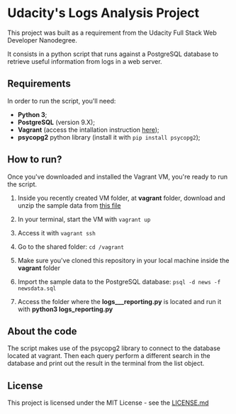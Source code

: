 # Udacity's Logs Analysis Project

This project was built as a requirement from the Udacity Full Stack Web
Developer Nanodegree.

It consists in a python script that runs against a PostgreSQL database to
retrieve useful information from logs in a web server.

## Requirements

In order to run the script, you'll need:

* **Python 3**;
* **PostgreSQL** (version 9.X);
* **Vagrant** (access the intallation instruction [here](https://classroom.udacity.com/nanodegrees/nd004/parts/8d3e23e1-9ab6-47eb-b4f3-d5dc7ef27bf0/modules/bc51d967-cb21-46f4-90ea-caf73439dc59/lessons/5475ecd6-cfdb-4418-85a2-f2583074c08d/concepts/14c72fe3-e3fe-4959-9c4b-467cf5b7c3a0));
* **psycopg2** python library (install it with `pip install psycopg2`);

## How to run?

Once you've downloaded and installed the Vagrant VM, you're ready to run the script.

1. Inside you recently created VM folder, at **vagrant** folder, download and unzip the sample data from [this file](https://d17h27t6h515a5.cloudfront.net/topher/2016/August/57b5f748_newsdata/newsdata.zip)

2. In your terminal, start the VM with `vagrant up`

3. Access it with `vagrant ssh`

4. Go to the shared folder: `cd /vagrant`

5. Make sure you've cloned this repository in your local machine inside the **vagrant** folder

6. Import the sample data to the PostgreSQL database: `psql -d news -f newsdata.sql`

7. Access the folder where the **logs___reporting.py** is located and run it with **python3 logs_reporting.py**

## About the code

The script makes use of the psycopg2 library to connect to the database located at vagrant. Then each query perform a different search in the database and print out the result in the terminal from the list object.

## License

This project is licensed under the MIT License - see the [LICENSE.md](https://github.com/wederribas/udacity-logs-analysis-project/blob/master/LICENSE)
